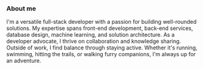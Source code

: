 
### About me

I'm a versatile full-stack developer with a passion for building well-rounded solutions. My expertise spans front-end development, back-end services, database design, machine learning, and solution architecture. As a developer advocate, I thrive on collaboration and knowledge sharing. Outside of work, I find balance through staying active. Whether it's running, swimming, hitting the trails, or walking furry companions, I'm always up for an adventure.
